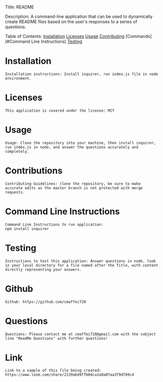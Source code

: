 Title: README

Description: A command-line application that can be used to dynamically create README files based on the user's responses to a series of questions. 

Table of Contents:
    [Installation](#Installation)
    [Licenses](#Licenses)
    [Usage](#Usage)
    [Contributing](#Contributions)
    [Commands](#Command Line Instructions)
    [Testing](#Testing)

# Installation
    Installation instructions: Install inquirer, run index.js file in node environment.

# Licenses
    This application is covered under the license: MIT

# Usage
    Usage: Clone the repository into your machine, then install inquirer, run index.js in node, and answer the questions accurately and completely.

# Contributions
    Contributing Guidelines: clone the repository, be sure to make accurate edits as the master branch is not protected with merge requests.

# Command Line Instructions
    Command Line Instructions to run application: 
    npm install inquirer

# Testing
    Instructions to test this application: Answer questions in node, look in your local directory for a file named after the Title, with content directly representing your answers.

# Github
    Github: https://github.com/cmaffei720

# Questions
    Questions: Please contact me at cmaffei720@gmail.com with the subject line "ReadMe Questions" with further questions!

# Link
    Link to a sample of this file being created: https://www.loom.com/share/2139abd9ffb04ca1a0a07aa379d789c4
    